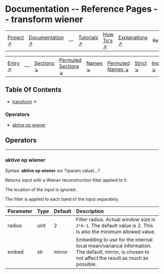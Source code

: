 # Documentation -- Reference Pages -- transform wiener

||||||||
|---|---|---|---|---|---|---|
|[Project ↗](../../README.md)|[Documentation ↗](../index.md)|&mdash;|[Tutorials ↗](../tutorials.md)|[How To's ↗](../howtos.md)|[Explanations ↗](../explanations.md)|References|

|||||||||
|---|---|---|---|---|---|---|---|
|[Entry ↗](index.md)|&mdash;|[Sections ↘](bysection.md)|[Permuted Sections ↘](bypsection.md)|[Names ↘](byname.md)|[Permuted Names ↘](bypname.md)|[Strict ↘](strict.md)|[Implementations ↘](bylang.md)|

## Table Of Contents

  - [transform](transform.md) ↗


### Operators

 - [aktive op wiener](#op_wiener)

## Operators

---
### <a name='op_wiener'></a> aktive op wiener

Syntax: __aktive op wiener__ src ?(param value)...?

Returns input with a Wiener reconstruction filter applied to it.

The location of the input is ignored.

The filter is applied to each band of the input separately.

|Parameter|Type|Default|Description|
|:---|:---|:---|:---|
|radius|uint|2|Filter radius. Actual window size is `2*k-1`. The default value is 2. This is also the minimum allowed value.|
|embed|str|mirror|Embedding to use for the internal local mean/variance information. The default, mirror, is chosen to not affect the result as much as possible.|

